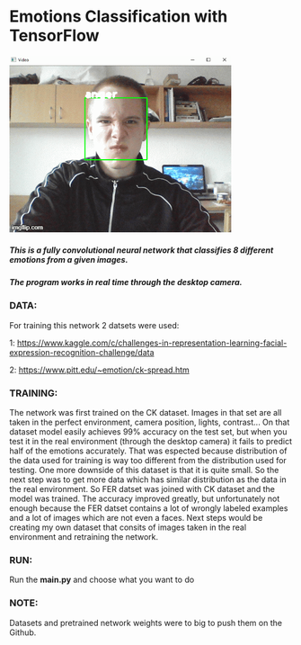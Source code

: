 # Emotions Classification with TensorFlow
![emotions](https://github.com/Data-Science-kosta/Emotions-classification-with-TensorFlow/blob/master/garbage/emocije.gif)
##### This is a fully convolutional neural network that classifies 8 different emotions from a given images.
##### The program works in real time through the desktop camera.
### DATA:
For training this network 2 datsets were used:

1: https://www.kaggle.com/c/challenges-in-representation-learning-facial-expression-recognition-challenge/data

2: https://www.pitt.edu/~emotion/ck-spread.htm
### TRAINING:
The network was first trained on the CK dataset. Images in that set are all taken in the perfect environment, camera position, lights, contrast... On that dataset model easily achieves 99% accuracy on the test set, but when you test it in the real environment (through the desktop camera) it fails to predict half of the emotions accurately. That was espected because distribution of the data used for training is way too different from the distribution used for testing. One more downside of this dataset is that it is quite small. So the next step was to get more data which has similar distribution as the data in the real environment. So FER datset was joined with CK dataset and the model was trained. The accuracy improved greatly, but unfortunately not enough because the FER datset contains a lot of wrongly labeled examples and a lot of images which are not even a faces. 
Next steps would be creating my own dataset that consits of images taken in the real environment and retraining the network.
### RUN:
Run the **main.py** and choose what you want to do
### NOTE:
Datasets and pretrained network weights were to big to push them on the Github.
